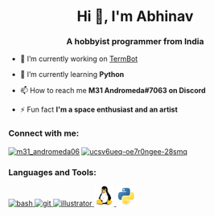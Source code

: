 <h1 align="center">Hi 👋, I'm Abhinav</h1>
<h3 align="center">A hobbyist programmer from India</h3>

- 🔭 I’m currently working on [TermBot](https://www.gitlab.com/abhinav031/termbot)

- 🌱 I’m currently learning **Python**

- 📫 How to reach me **M31 Andromeda#7063 on Discord**

- ⚡ Fun fact **I'm a space enthusiast and an artist**

<h3 align="left">Connect with me:</h3>
<p align="left">
<a href="https://twitter.com/m31_andromeda06" target="blank"><img align="center" src="https://cdn.jsdelivr.net/npm/simple-icons@3.0.1/icons/twitter.svg" alt="m31_andromeda06" height="30" width="40" /></a>
<a href="https://www.youtube.com/channel/ucsv6ueq-oe7r0ngee-28smq" target="blank"><img align="center" src="https://cdn.jsdelivr.net/npm/simple-icons@3.0.1/icons/youtube.svg" alt="ucsv6ueq-oe7r0ngee-28smq" height="30" width="40" /></a>
</p>

<h3 align="left">Languages and Tools:</h3>
<p align="left"> <a href="https://www.gnu.org/software/bash/" target="_blank"> <img src="https://www.vectorlogo.zone/logos/gnu_bash/gnu_bash-icon.svg" alt="bash" width="40" height="40"/> </a> <a href="https://git-scm.com/" target="_blank"> <img src="https://www.vectorlogo.zone/logos/git-scm/git-scm-icon.svg" alt="git" width="40" height="40"/> </a> <a href="https://www.adobe.com/in/products/illustrator.html" target="_blank"> <img src="https://www.vectorlogo.zone/logos/adobe_illustrator/adobe_illustrator-icon.svg" alt="illustrator" width="40" height="40"/> </a> <a href="https://www.linux.org/" target="_blank"> <img src="https://raw.githubusercontent.com/devicons/devicon/master/icons/linux/linux-original.svg" alt="linux" width="40" height="40"/> </a> <a href="https://www.python.org" target="_blank"> <img src="https://raw.githubusercontent.com/devicons/devicon/master/icons/python/python-original.svg" alt="python" width="40" height="40"/> </a> </p>

